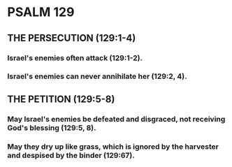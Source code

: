 ---
---
# PSALM 129 
## THE PERSECUTION (129:1-4) 
###  Israel\'s enemies often attack (129:1-2). 
###  Israel\'s enemies can never annihilate her (129:2, 4). 
## THE PETITION (129:5-8) 
###  May Israel\'s enemies be defeated and disgraced, not receiving God\'s blessing (129:5, 8). 
###  May they dry up like grass, which is ignored by the harvester and despised by the binder (129:67). 
